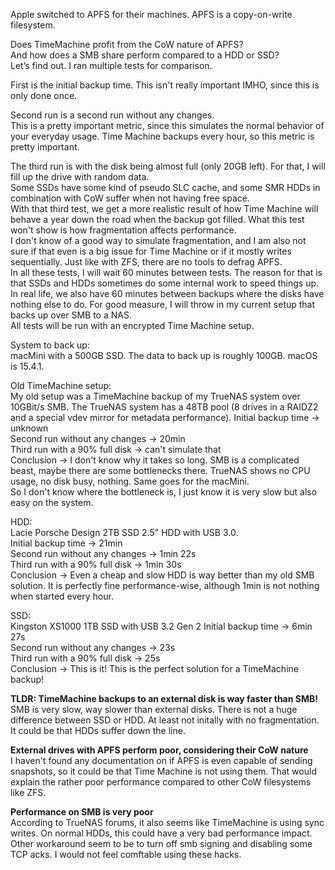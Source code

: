 Apple switched to APFS for their machines. 
APFS is a copy-on-write filesystem.  

Does TimeMachine profit from the CoW nature of APFS?  
And how does a SMB share perform compared to a HDD or SSD?  
Let’s find out. I ran multiple tests for comparison.  

First is the initial backup time. This isn't really important IMHO, since this is only done once. 

Second run is a second run without any changes.   
This is a pretty important metric, since this simulates the normal behavior of your everyday usage. Time Machine backups every hour, so this metric is pretty important.  

The third run is with the disk being almost full (only 20GB left). For that, I will fill up the drive with random data.  
Some SSDs have some kind of pseudo SLC cache, and some SMR HDDs in combination with CoW suffer when not having free space.  
With that third test, we get a more realistic result of how Time Machine will behave a year down the road when the backup got filled. What this test won't show is how fragmentation affects performance.  
I don't know of a good way to simulate fragmentation, and I am also not sure if that even is a big issue for Time Machine or if it mostly writes sequentially. Just like with ZFS, there are no tools to defrag APFS.  
In all these tests, I will wait 60 minutes between tests. The reason for that is that SSDs and HDDs sometimes do some internal work to speed things up. In real life, we also have 60 minutes between backups where the disks have nothing else to do. 
For good measure, I will throw in my current setup that backs up over SMB to a NAS.  
All tests will be run with an encrypted Time Machine setup.  

System to back up:  
macMini with a 500GB SSD. The data to back up is roughly 100GB. macOS is 15.4.1.  

Old TimeMachine setup:  
My old setup was a TimeMachine backup of my TrueNAS system over 10GBit/s SMB. The TrueNAS system has a 48TB pool (8 drives in a RAIDZ2 and a special vdev mirror for metadata performance). 
Initial backup time -> unknown  
Second run without any changes -> 20min  
Third run with a 90% full disk -> can't simulate that  
Conclusion -> I don't know why it takes so long. SMB is a complicated beast, maybe there are some bottlenecks there. TrueNAS shows no CPU usage, no disk busy, nothing. Same goes for the macMini.  
So I don't know where the bottleneck is, I just know it is very slow but also easy on the system. 

HDD:  
Lacie Porsche Design 2TB SSD 2.5" HDD with USB 3.0.  
Initial backup time -> 21min  
Second run without any changes -> 1min 22s  
Third run with a 90% full disk -> 1min 30s  
Conclusion -> Even a cheap and slow HDD is way better than my old SMB solution. It is perfectly fine performance-wise, although 1min is not nothing when started every hour. 

SSD:  
Kingston XS1000 1TB SSD with USB 3.2 Gen 2
Initial backup time -> 6min 27s  
Second run without any changes -> 23s  
Third run with a 90% full disk -> 25s  
Conclusion -> This is it! This is the perfect solution for a TimeMachine backup!

**TLDR: TimeMachine backups to an external disk is way faster than SMB!**  
SMB is very slow, way slower than external disks. There is not a huge difference between SSD or HDD. At least not initally with no fragmentation. It could be that HDDs suffer down the line. 

**External drives with APFS perform poor, considering their CoW nature**  
I haven't found any documentation on if APFS is even capable of sending snapshots, so it could be that Time Machine is not using them. That would explain the rather poor performance compared to other CoW filesystems like ZFS. 

**Performance on SMB is very poor**  
According to TrueNAS forums, it also seems like TimeMachine is using sync writes. On normal HDDs, this could have a very bad performance impact. Other workaround seem to be to turn off smb signing and disabling some TCP acks. I would not feel comftable using these hacks.



